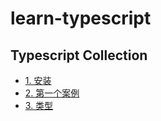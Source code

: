 # learn-typescript

## Typescript Collection

- [1. 安装](docs/blog/Javascript/1.install.md)
- [2. 第一个案例](docs/blog/Javascript/2.firstcase.md)
- [3. 类型](docs/blog/Javascript/3.type.md)
